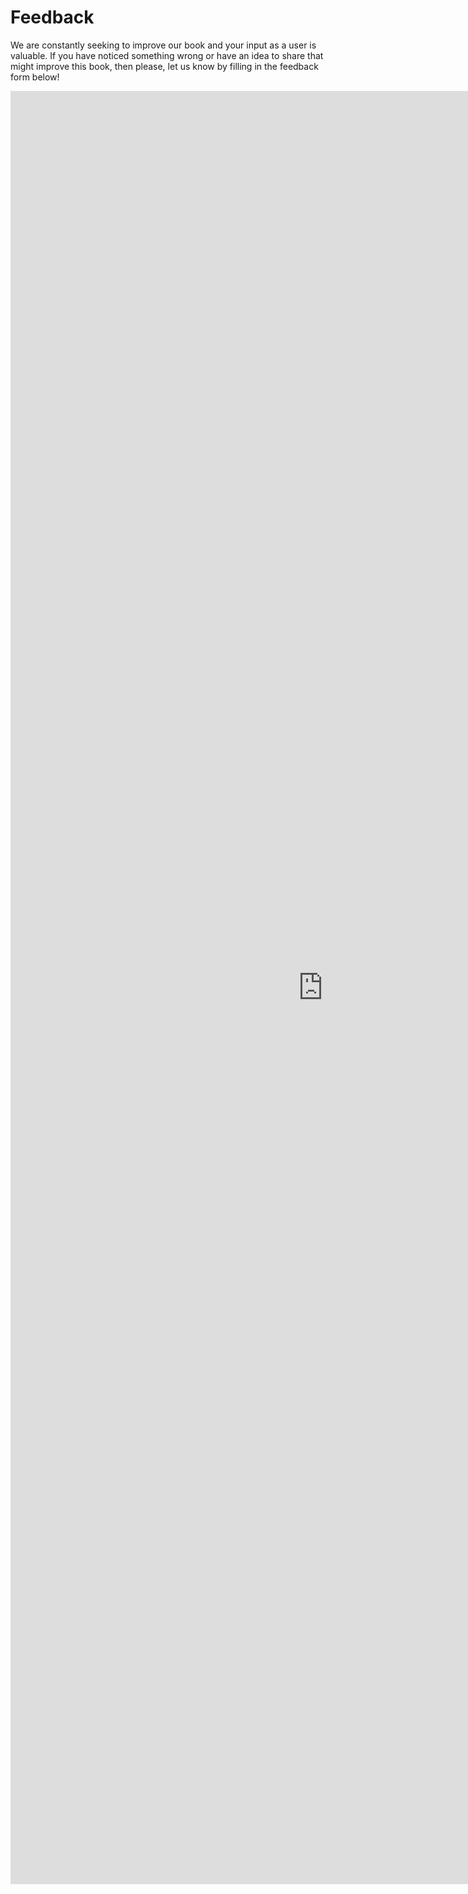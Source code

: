 # Feedback

We are constantly seeking to improve our book and your input as a user is valuable. If you have noticed something wrong or have an idea to share that might improve this book, then please, let us know by filling in the feedback form below! 

<iframe src="https://docs.google.com/forms/d/e/1FAIpQLSes1eHtQ-xNY5h3K1oRXacC4iIxiwQJBRGEstZnjyVyo7-Jjg/viewform?embedded=true" width="1000" height="2869" frameborder="0" marginheight="0" marginwidth="0">Loading…</iframe>

